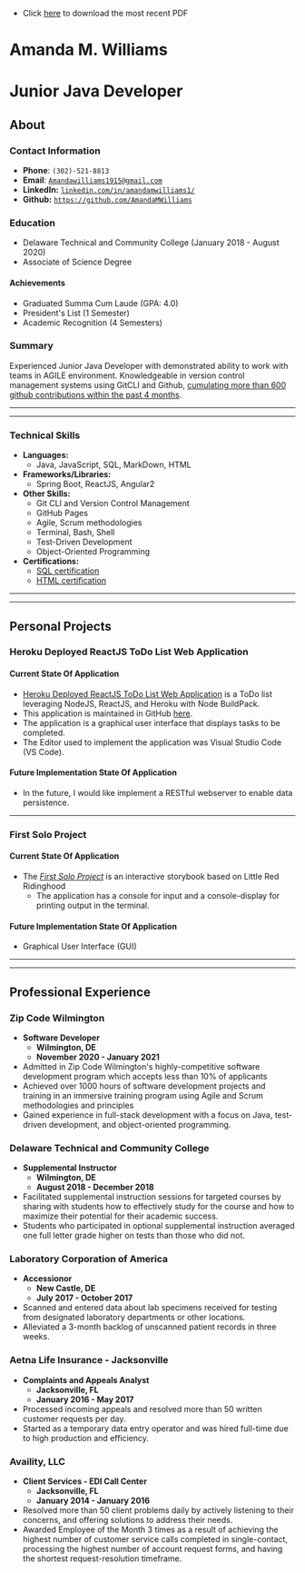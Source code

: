 * Click [here](./Portfolio_AmandaMWilliams.pdf) to download the most recent PDF

# Amanda M. Williams 
# Junior Java Developer  
## About  



### Contact Information
* **Phone**: `(302)-521-8813`
* **Email**: [`Amandawilliams1915@gmail.com`](mailto:Amandawilliams1915@gmail.com)
* **LinkedIn:** [`linkedin.com/in/amandamwilliams1/`](https://linkedin.com/in/amandamwilliams1/)
* **Github:** [`https://github.com/AmandaMWilliams`](https://github.com/AmandaMWilliams)



### Education
* Delaware Technical and Community College (January 2018 - August 2020)
* Associate of Science Degree

#### Achievements
* Graduated Summa Cum Laude (GPA: 4.0)
* President's List (1 Semester)
* Academic Recognition (4 Semesters)



### Summary
Experienced Junior Java Developer with demonstrated ability to work with teams in AGILE environment. Knowledgeable in version control management systems using GitCLI and Github, [cumulating more than 600 github contributions within the past 4 months](https://github.com/AmandaMWilliams).
<!--
Dedicated, lifelong learner who is motivated by solving problems and a strong desire to make a positive impact by creating code as a Software Developer. Major experience lies in customer service and working in cross-functional teams bringing about fundamental change and process improvement.
-->


<hr><hr>



### Technical Skills
* **Languages:**
  * Java, JavaScript, SQL, MarkDown, HTML
* **Frameworks/Libraries:**
  * Spring Boot, ReactJS, Angular2
* **Other Skills:**
  * Git CLI and Version Control Management
  * GitHub Pages
  * Agile, Scrum methodologies
  * Terminal, Bash, Shell
  * Test-Driven Development
  * Object-Oriented Programming
* **Certifications:**
  * [SQL certification](./SQLCert.pdf)  
  * [HTML certification](./HTMLCert.pdf)  
  

<hr><hr>



## Personal Projects


### Heroku Deployed ReactJS ToDo List Web Application


#### Current State Of Application
* [Heroku Deployed ReactJS ToDo List Web Application](https://todolist-react-williams.herokuapp.com/) is a ToDo list leveraging NodeJS, ReactJS, and Heroku with Node BuildPack.  
* This application is maintained in GitHub [here](https://github.com/AmandaMWilliams/ReactToDoList).  
* The application is a graphical user interface that displays tasks to be completed.  
* The Editor used to implement the application was Visual Studio Code (VS Code).  

#### Future Implementation State Of Application
* In the future, I would like implement a RESTful webserver to enable data persistence.  

<hr>

### First Solo Project


#### Current State Of Application
* The _[First Solo Project](https://github.com/AmandaMWilliams/FirstSoloProject)_ is an interactive storybook based on Little Red Ridinghood
  * The application has a console for input and a console-display for printing output in the terminal.
  
  
#### Future Implementation State Of Application
* Graphical User Interface (GUI)


<!--
### Casino App
* Collaborated with a team of five to develop a suite of four casino-style games using Java. Personally, developed the Testing implementations for each game, and generated the BlackJack gameplay methods. Managed and resolved all GitHub merge conflicts. [www.github.com/ZCW-Java6dot2/cats-casino](http://www.github.com/ZCW-Java6dot2/cats-casino)
-->


<hr><hr>



## Professional Experience


### Zip Code Wilmington
* **Software Developer**
  * **Wilmington, DE**
  * **November 2020 - January 2021**
* Admitted in Zip Code Wilmington's highly-competitive software development program which accepts less than 10% of applicants
* Achieved over 1000 hours of software development projects and training in an immersive training program using Agile and Scrum methodologies and principles
* Gained experience in full-stack development with a focus on Java, test-driven development, and object-oriented programming.



### Delaware Technical and Community College
* **Supplemental Instructor**
  * **Wilmington, DE**
  * **August 2018 - December 2018**
* Facilitated supplemental instruction sessions for targeted courses by sharing with students how to effectively study for the course and how to maximize their potential for their academic success.
* Students who participated in optional supplemental instruction averaged one full letter grade higher on tests than those who did not.



### Laboratory Corporation of America
* **Accessionor**
  * **New Castle, DE**
  * **July 2017 - October 2017**
* Scanned and entered data about lab specimens received for testing from designated laboratory departments or other locations.
* Alleviated a 3-month backlog of unscanned patient records in three weeks.



### Aetna Life Insurance - Jacksonville
* **Complaints and Appeals Analyst**
  * **Jacksonville, FL**
  * **January 2016 - May 2017**
* Processed incoming appeals and resolved more than 50 written customer requests per day.
* Started as a temporary data entry operator and was hired full-time due to high production and efficiency.



### Availity, LLC
* **Client Services - EDI Call Center**
  * **Jacksonville, FL**
  * **January 2014 - January 2016**
* Resolved more than 50 client problems daily by actively listening to their concerns, and offering solutions to address their needs.
* Awarded Employee of the Month 3 times as a result of achieving the highest number of customer service calls completed in single-contact, processing the highest number of account request forms, and having the shortest request-resolution timeframe.
